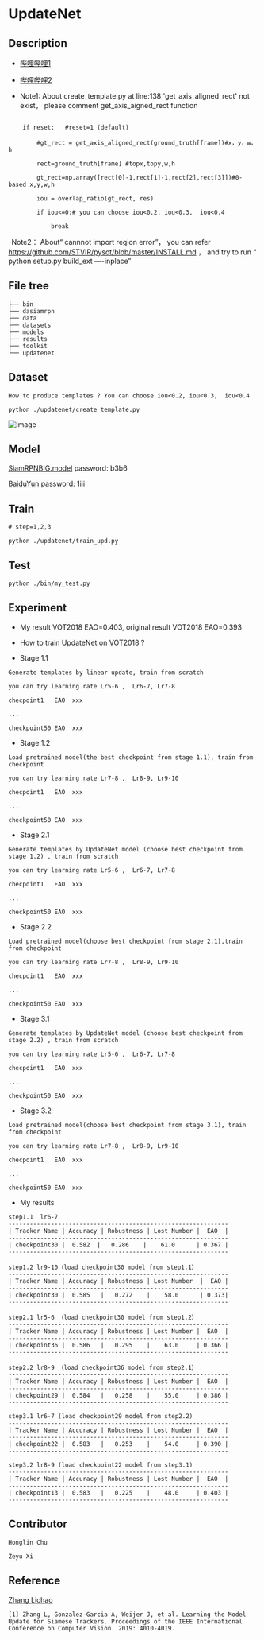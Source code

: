 #  UpdateNet

## Description
 
- [哔哩哔哩1](https://www.bilibili.com/video/bv1Jg4y1B7tL)
- [哔哩哔哩2](https://www.bilibili.com/video/BV1yV411y7Qj)

- Note1: About create_template.py at line:138  'get_axis_aligned_rect' not exist， please comment get_axis_aigned_rect function

```

    if reset:   #reset=1 (default)            

        #gt_rect = get_axis_aligned_rect(ground_truth[frame])#x，y，w，h

        rect=ground_truth[frame] #topx,topy,w,h

        gt_rect=np.array([rect[0]-1,rect[1]-1,rect[2],rect[3]])#0-based x,y,w,h

        iou = overlap_ratio(gt_rect, res)

        if iou<=0:# you can choose iou<0.2, iou<0.3,  iou<0.4

            break   
``` 
-Note2： About“ cannnot import region error”， you can refer  https://github.com/STVIR/pysot/blob/master/INSTALL.md ， and try to run “ python setup.py build_ext —-inplace”

## File tree
```
├── bin
├── dasiamrpn
├── data
├── datasets
├── models
├── results
├── toolkit
└── updatenet
```

## Dataset

```
How to produce templates ? You can choose iou<0.2, iou<0.3,  iou<0.4

python ./updatenet/create_template.py
```
![image](./template.png)


## Model

[SiamRPNBIG.model](https://pan.baidu.com/s/10v3d3G7BYSRBanIgaL73_Q) password: b3b6

[BaiduYun](https://pan.baidu.com/s/15mwwxY8LLKCWu2UAnMWDFg) password: 1iii

## Train
```
# step=1,2,3

python ./updatenet/train_upd.py 
```

## Test
```
python ./bin/my_test.py
```

## Experiment


- My result VOT2018 EAO=0.403, original result VOT2018 EAO=0.393 

- How to train UpdateNet on VOT2018 ?

- Stage 1.1
```
Generate templates by linear update, train from scratch

you can try learning rate Lr5-6 ,  Lr6-7, Lr7-8

checpoint1   EAO  xxx

...

checkpoint50 EAO  xxx

```
- Stage 1.2
```
Load pretrained model(the best checkpoint from stage 1.1), train from checkpoint

you can try learning rate Lr7-8 ,  Lr8-9, Lr9-10

checpoint1   EAO  xxx

...

checkpoint50 EAO  xxx
```

- Stage 2.1
```
Generate templates by UpdateNet model (choose best checkpoint from stage 1.2) , train from scratch

you can try learning rate Lr5-6 ,  Lr6-7, Lr7-8

checpoint1   EAO  xxx

...

checkpoint50 EAO  xxx
```

- Stage 2.2
```
Load pretrained model(choose best checkpoint from stage 2.1),train from checkpoint

you can try learning rate Lr7-8 ,  Lr8-9, Lr9-10

checpoint1   EAO  xxx

...

checkpoint50 EAO  xxx

```

- Stage 3.1
```
Generate templates by UpdateNet model (choose best checkpoint from stage 2.2) , train from scratch

you can try learning rate Lr5-6 ,  Lr6-7, Lr7-8

checpoint1   EAO  xxx

...

checkpoint50 EAO  xxx
```

- Stage 3.2
```
Load pretrained model(choose best checkpoint from stage 3.1), train from checkpoint

you can try learning rate Lr7-8 ,  Lr8-9, Lr9-10

checpoint1   EAO  xxx

...

checkpoint50 EAO  xxx

```

- My results

```
step1.1  lr6-7
--------------------------------------------------------------
| Tracker Name | Accuracy | Robustness | Lost Number |  EAO  |
--------------------------------------------------------------
| checkpoint30 |  0.582  |   0.286    |    61.0      | 0.367 | 
--------------------------------------------------------------

step1.2 lr9-10（load checkpoint30 model from step1.1）
--------------------------------------------------------------
| Tracker Name | Accuracy | Robustness | Lost Number  |  EAO |
--------------------------------------------------------------
| checkpoint30 |  0.585   |   0.272    |    58.0      | 0.373| 
--------------------------------------------------------------

step2.1 lr5-6 （load checkpoint30 model from step1.2）
--------------------------------------------------------------
| Tracker Name | Accuracy | Robustness | Lost Number |  EAO  |
--------------------------------------------------------------
| checkpoint36 |  0.586   |   0.295    |    63.0     | 0.366 |
--------------------------------------------------------------

step2.2 lr8-9 （load checkpoint36 model from step2.1）
--------------------------------------------------------------
| Tracker Name | Accuracy | Robustness | Lost Number |  EAO  |
--------------------------------------------------------------
| checkpoint29 |  0.584   |   0.258    |    55.0     | 0.386 |
--------------------------------------------------------------

step3.1 lr6-7 (load checkpoint29 model from step2.2)
--------------------------------------------------------------
| Tracker Name | Accuracy | Robustness | Lost Number |  EAO  |
--------------------------------------------------------------
| checkpoint22 |  0.583   |   0.253    |    54.0     | 0.390 |
--------------------------------------------------------------

step3.2 lr8-9 (load checkpoint22 model from step3.1)
--------------------------------------------------------------
| Tracker Name | Accuracy | Robustness | Lost Number |  EAO  |
--------------------------------------------------------------
| checkpoint13 |  0.583   |   0.225    |    48.0     | 0.403 |
--------------------------------------------------------------

```

## Contributor

```
Honglin Chu

Zeyu Xi
```
## Reference

[Zhang Lichao](https://github.com/zhanglichao/updatenet)
```
[1] Zhang L, Gonzalez-Garcia A, Weijer J, et al. Learning the Model Update for Siamese Trackers. Proceedings of the IEEE International Conference on Computer Vision. 2019: 4010-4019.

```

